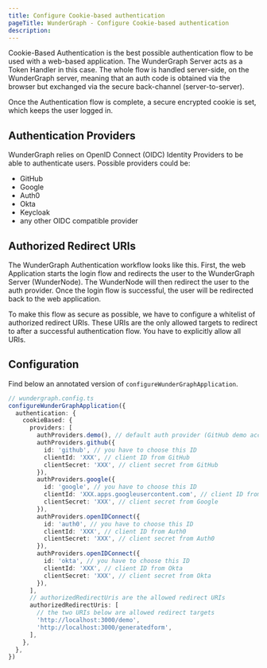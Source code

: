 ```yaml
---
title: Configure Cookie-based authentication
pageTitle: WunderGraph - Configure Cookie-based authentication
description:
---
```


Cookie-Based Authentication is the best possible authentication flow to be used with a web-based application.
The WunderGraph Server acts as a Token Handler in this case.
The whole flow is handled server-side, on the WunderGraph server,
meaning that an auth code is obtained via the browser but exchanged via the secure back-channel (server-to-server).

Once the Authentication flow is complete,
a secure encrypted cookie is set,
which keeps the user logged in.

## Authentication Providers

WunderGraph relies on OpenID Connect (OIDC) Identity Providers to be able to authenticate users.
Possible providers could be:

- GitHub
- Google
- Auth0
- Okta
- Keycloak
- any other OIDC compatible provider

## Authorized Redirect URIs

The WunderGraph Authentication workflow looks like this.
First, the web Application starts the login flow and redirects the user to the WunderGraph Server (WunderNode).
The WunderNode will then redirect the user to the auth provider.
Once the login flow is successful, the user will be redirected back to the web application.

To make this flow as secure as possible, we have to configure a whitelist of authorized redirect URIs.
These URIs are the only allowed targets to redirect to after a successful authentication flow.
You have to explicitly allow all URIs.

## Configuration

Find below an annotated version of `configureWunderGraphApplication`.

```typescript
// wundergraph.config.ts
configureWunderGraphApplication({
  authentication: {
    cookieBased: {
      providers: [
        authProviders.demo(), // default auth provider (GitHub demo account, don't use in production)
        authProviders.github({
          id: 'github', // you have to choose this ID
          clientId: 'XXX', // client ID from GitHub
          clientSecret: 'XXX', // client secret from GitHub
        }),
        authProviders.google({
          id: 'google', // you have to choose this ID
          clientId: 'XXX.apps.googleusercontent.com', // client ID from Google
          clientSecret: 'XXX', // client secret from Google
        }),
        authProviders.openIDConnect({
          id: 'auth0', // you have to choose this ID
          clientId: 'XXX', // client ID from Auth0
          clientSecret: 'XXX', // client secret from Auth0
        }),
        authProviders.openIDConnect({
          id: 'okta', // you have to choose this ID
          clientId: 'XXX', // client ID from Okta
          clientSecret: 'XXX', // client secret from Okta
        }),
      ],
      // authorizedRedirectUris are the allowed redirect URIs
      authorizedRedirectUris: [
        // the two URIs below are allowed redirect targets
        'http://localhost:3000/demo',
        'http://localhost:3000/generatedform',
      ],
    },
  },
})
```
